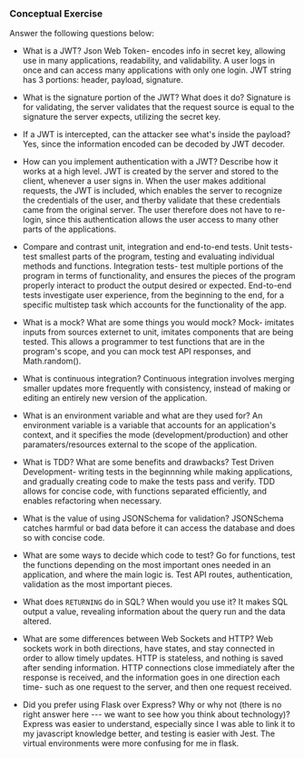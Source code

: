 ### Conceptual Exercise

Answer the following questions below:

- What is a JWT?
Json Web Token- encodes info in secret key, allowing use in many applications, readability, and validability. A user logs in once and can access many applications with only one login. JWT string has 3 portions: header, payload, signature. 

- What is the signature portion of the JWT?  What does it do?
Signature is for validating, the server validates that the request source is equal to the signature the server expects, utilizing the secret key. 

- If a JWT is intercepted, can the attacker see what's inside the payload?
Yes, since the information encoded can be decoded by JWT decoder.

- How can you implement authentication with a JWT?  Describe how it works at a high level.
JWT is created by the server and stored to the client, whenever a user signs in. When the user makes additional requests, the JWT is included, which enables the server to recognize the credentials of the user, and therby validate that these credentials came from the original server. The user therefore does not have to re-login, since this authentication allows the user access to many other parts of the applications.

- Compare and contrast unit, integration and end-to-end tests.
Unit tests- test smallest parts of the program, testing and evaluating individual methods and functions. Integration tests- test multiple portions of the program in terms of functionality, and ensures the pieces of the program properly interact to product the output desired or expected. End-to-end tests investigate user experience, from the beginning to the end, for a specific multistep task which accounts for the functionality of the app. 

- What is a mock? What are some things you would mock?
Mock- imitates inputs from sources externet to unit, imitates components that are being tested. This allows a programmer to test functions that are in the program's scope, and you can mock test API responses, and Math.random().

- What is continuous integration?
Continuous integration involves merging smaller updates more frequently with consistency, instead of making or editing an entirely new version of the application.

- What is an environment variable and what are they used for?
An environment variable is a variable that accounts for an application's context, and it specifies the mode (development/production) and other paramaters/resources external to the scope of the application. 

- What is TDD? What are some benefits and drawbacks?
Test Driven Development- writing tests in the beginnning while making applications, and gradually creating code to make the tests pass and verify. TDD allows for concise code, with functions separated efficiently, and enables refactoring when necessary.

- What is the value of using JSONSchema for validation?
JSONSchema catches harmful or bad data before it can access the database and does so with concise code.

- What are some ways to decide which code to test?
Go for functions, test the functions depending on the most important ones needed in an application, and where the main logic is. Test API routes, authentication, validation as the most important pieces.

- What does `RETURNING` do in SQL? When would you use it?
It makes SQL output a value, revealing information about the query run and the data altered.

- What are some differences between Web Sockets and HTTP?
Web sockets work in both directions, have states, and stay connected in order to allow timely updates. HTTP is stateless, and nothing is saved after sending information. HTTP connections close immediately after the response is received, and the information goes in one direction each time- such as one request to the server, and then one request received. 

- Did you prefer using Flask over Express? Why or why not (there is no right answer here --- we want to see how you think about technology)?
Express was easier to understand, especially since I was able to link it to my javascript knowledge better, and testing is easier with Jest. The virtual environments were more confusing for me in flask.
